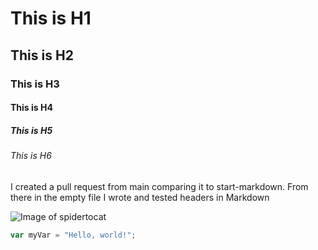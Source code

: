 # This is H1
## This is H2 
### This is H3
#### This is H4
##### This is H5
###### This is H6
I created a pull request from main comparing it to start-markdown. From there in the empty file I wrote and tested headers in Markdown

![Image of spidertocat](https://octodex.github.com/images/spidertocat.png)

``` javascript
var myVar = "Hello, world!";
```
